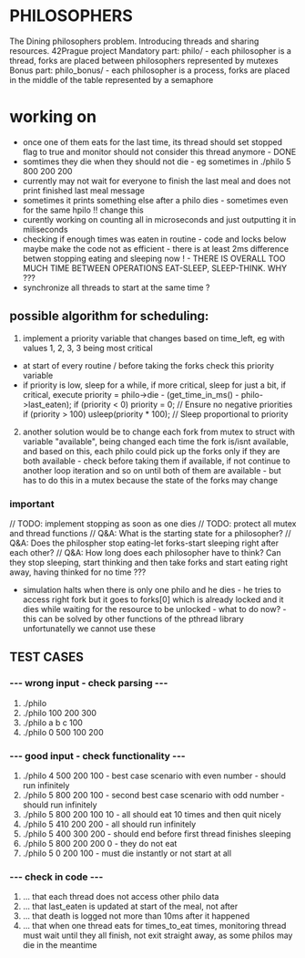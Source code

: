 # PHILOSOPHERS
The Dining philosophers problem. Introducing threads and sharing resources.
42Prague project
Mandatory part: philo/ - each philosopher is a thread, forks are placed between philosophers represented by mutexes
Bonus part: philo_bonus/ - each philosopher is a process, forks are placed in the middle of the table represented by a semaphore

# working on
- once one of them eats for the last time, its thread should set stopped flag to true and monitor should not consider this thread anymore - DONE
- somtimes they die when they should not die - eg sometimes in ./philo 5 800 200 200
- currently may not wait for everyone to finish the last meal and does not print finished last meal message
- sometimes it prints something else after a philo dies - sometimes even for the same hpilo !! change this
- curently working on counting all in microseconds and just outputting it in miliseconds
- checking if enough times was eaten in routine - code and locks below maybe make the code not as efficient - there is at least 2ms difference betwen stopping eating and sleeping now ! - THERE IS OVERALL TOO MUCH TIME BETWEEN OPERATIONS EAT-SLEEP, SLEEP-THINK. WHY ???
- synchronize all threads to start at the same time ?


## possible algorithm for scheduling:
1. implement a priority variable that changes based on time_left, eg with values 1, 2, 3, 3 being most critical
- at start of every routine / before taking the forks check this priority variable
- if priority is low, sleep for a while, if more critical, sleep for just a bit, if critical, execute
priority = philo->die - (get_time_in_ms() - philo->last_eaten);
if (priority < 0)
    priority = 0; // Ensure no negative priorities
if (priority > 100)
    usleep(priority * 100); // Sleep proportional to priority
2. another solution would be to change each fork from mutex to struct with variable "available", being changed each time the fork is/isnt available, and based on this, each philo could pick up the forks only if they are both available - check before taking them if available, if not continue to another loop iteration and so on until both of them are available - but has to do this in a mutex because the state of the forks may change

### important
// TODO: implement stopping as soon as one dies
// TODO: protect all mutex and thread functions
// Q&A: What is the starting state for a philosopher?
// Q&A: Does the philospher stop eating-let forks-start sleeping right after each other?
// Q&A: How long does each philosopher have to think? Can they stop sleeping, start thinking and then take forks and start eating right away, having thinked for no time ???
- simulation halts when there is only one philo and he dies - he tries to access right fork but it goes to forks[0] which is already locked and it dies while waiting for the resource to be unlocked - what to do now? - this can be solved by other functions of the pthread library unfortunatelly we cannot use these

## TEST CASES
### --- wrong input - check parsing ---
1. ./philo
2. ./philo 100 200 300
3. ./philo a b c 100
4. ./philo 0 500 100 200

### --- good input - check functionality ---
1. ./philo 4 500 200 100 - best case scenario with even number - should run infinitely
2. ./philo 5 800 200 100 - second best case scenario with odd number - should run infinitely
3. ./philo 5 800 200 100 10 - all should eat 10 times and then quit nicely
4. ./philo 5 410 200 200 - all should run infinitely
5. ./philo 5 400 300 200 - should end before first thread finishes sleeping
6. ./philo 5 800 200 200 0 - they do not eat
7. ./philo 5 0 200 100 - must die instantly or not start at all

### --- check in code ---
1. ... that each thread does not access other philo data
2. ... that last_eaten is updated at start of the meal, not after
3. ... that death is logged not more than 10ms after it happened
4. ... that when one thread eats for times_to_eat times, monitoring thread must wait until they all finish, not exit straight away, as some philos may die in the meantime
